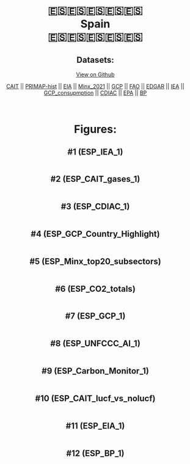 
<center>
<h1 align="center">
🇪🇸🇪🇸🇪🇸🇪🇸🇪🇸
<br>
Spain
<br>
🇪🇸🇪🇸🇪🇸🇪🇸🇪🇸
</h1>
<h2>Datasets:</h2>
<p><a href="https://github.com/dquintani/GreenhouseData/tree/master/country_data/ESP_Spain/data">View on Github</a>
<br></p><p><a href="data/ESP_CAIT.csv">CAIT</a> || <a href="data/ESP_PRIMAP-hist.csv">PRIMAP-hist</a> || <a href="data/ESP_EIA.csv">EIA</a> || <a href="data/ESP_Minx_2021.csv">Minx_2021</a> || <a href="data/ESP_GCP.csv">GCP</a> || <a href="data/ESP_FAO.csv">FAO</a> || <a href="data/ESP_EDGAR.csv">EDGAR</a> || <a href="data/ESP_IEA.csv">IEA</a> || <a href="data/ESP_GCP_consupmption.csv">GCP_consupmption</a> || <a href="data/ESP_CDIAC.csv">CDIAC</a> || <a href="data/ESP_EPA.csv">EPA</a> || <a href="data/ESP_BP.csv">BP</a></p><p><br></p>
<h1>Figures:</h1><h2>#1 (ESP_IEA_1)</h2>
<p><img alt="" src="figures/ESP_IEA_1.png" /></p><h2>#2 (ESP_CAIT_gases_1)</h2>
<p><img alt="" src="figures/ESP_CAIT_gases_1.png" /></p><h2>#3 (ESP_CDIAC_1)</h2>
<p><img alt="" src="figures/ESP_CDIAC_1.png" /></p><h2>#4 (ESP_GCP_Country_Highlight)</h2>
<p><img alt="" src="figures/ESP_GCP_Country_Highlight.png" /></p><h2>#5 (ESP_Minx_top20_subsectors)</h2>
<p><img alt="" src="figures/ESP_Minx_top20_subsectors.png" /></p><h2>#6 (ESP_CO2_totals)</h2>
<p><img alt="" src="figures/ESP_CO2_totals.png" /></p><h2>#7 (ESP_GCP_1)</h2>
<p><img alt="" src="figures/ESP_GCP_1.png" /></p><h2>#8 (ESP_UNFCCC_AI_1)</h2>
<p><img alt="" src="figures/ESP_UNFCCC_AI_1.png" /></p><h2>#9 (ESP_Carbon_Monitor_1)</h2>
<p><img alt="" src="figures/ESP_Carbon_Monitor_1.png" /></p><h2>#10 (ESP_CAIT_lucf_vs_nolucf)</h2>
<p><img alt="" src="figures/ESP_CAIT_lucf_vs_nolucf.png" /></p><h2>#11 (ESP_EIA_1)</h2>
<p><img alt="" src="figures/ESP_EIA_1.png" /></p><h2>#12 (ESP_BP_1)</h2>
<p><img alt="" src="figures/ESP_BP_1.png" /></p>